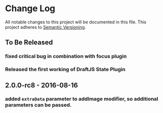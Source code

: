 # Change Log

All notable changes to this project will be documented in this file.
This project adheres to [Semantic Versioning](http://semver.org/).

## To Be Released
### fixed critical bug in combination with focus plugin

### Released the first working of DraftJS State Plugin

## 2.0.0-rc8 - 2016-08-16
### added `extraData` parameter to addImage modifier, so additional parameters can be passed.
